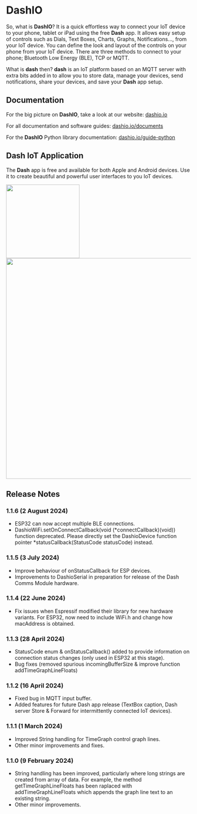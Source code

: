 # DashIO

So, what is **DashIO**? It is a quick effortless way to connect your IoT device to your phone, tablet or iPad using the free **Dash** app. It allows easy setup of controls such as Dials, Text Boxes, Charts, Graphs, Notifications..., from your IoT device. You can define the look and layout of the controls on your phone from your IoT device. There are three methods to connect to your phone; Bluetooth Low Energy (BLE), TCP or MQTT.

What is **dash** then? **dash** is an IoT platform based on an MQTT server with extra bits added in to allow you to store data, manage your devices, send notifications, share your devices, and save your **Dash** app setup. 

## Documentation

For the big picture on **DashIO**, take a look at our website: <a href="https://dashio.io">dashio.io</a>

For all documentation and software guides: <a href="https://dashio.io/documents">dashio.io/documents</a>

For the **DashIO** Python library documentation: <a href="https://dashio.io/guide-python">dashio.io/guide-python</a>

## Dash IoT Application

The **Dash** app is free and available for both Apple and Android devices. Use it to create beautiful and powerful user interfaces to you IoT devices.


<img src="https://dashio.io/wp-content/uploads/2020/11/IMG_4154.jpeg" width="200" />

<img src="https://dashio.io/wp-content/uploads/2020/12/IMG_4203.jpeg" width="600" />

## Release Notes

### 1.1.6 (2 August 2024)
- ESP32 can now accept multiple BLE connections.
- DashioWiFi.setOnConnectCallback(void (\*connectCallback)(void)) function deprecated. Please directly set the DashioDevice function pointer \*statusCallback(StatusCode statusCode) instead.

### 1.1.5 (3 July 2024)
- Improve behaviour of onStatusCallback for ESP devices.
- Improvements to DashioSerial in preparation for release of the Dash Comms Module hardware.

### 1.1.4 (22 June 2024)
- Fix issues when Espressif modified their library for new hardware variants. For ESP32, now need to include WiFi.h and change how macAddress is obtained.

### 1.1.3 (28 April 2024)

- StatusCode enum & onStatusCallback() added to provide information on connection status changes (only used in ESP32 at this stage).
- Bug fixes (removed spurious incomingBufferSize & improve function addTimeGraphLineFloats)

### 1.1.2 (16 April 2024)

- Fixed bug in MQTT input buffer.
- Added features for future Dash app release (TextBox caption, Dash server Store & Forward for intermittently connected IoT devices).

### 1.1.1 (1 March 2024)

- Improved String handling for TimeGraph control graph lines.
- Other minor improvements and fixes.

### 1.1.0 (9 February 2024)

- String handling has been improved, particularly where long strings are created from array of data. For example, the method getTimeGraphLineFloats has been raplaced with addTimeGraphLineFloats which appends the graph line text to an existing string.
- Other minor improvements.
